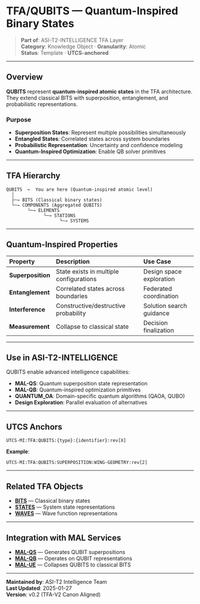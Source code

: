 # TFA/QUBITS — Quantum-Inspired Binary States

> **Part of**: ASI-T2-INTELLIGENCE TFA Layer  
> **Category**: Knowledge Object · **Granularity**: Atomic  
> **Status**: Template · **UTCS-anchored**

---

## Overview

**QUBITS** represent **quantum-inspired atomic states** in the TFA architecture. They extend classical BITS with superposition, entanglement, and probabilistic representations.

### Purpose

- **Superposition States**: Represent multiple possibilities simultaneously
- **Entangled States**: Correlated states across system boundaries
- **Probabilistic Representation**: Uncertainty and confidence modeling
- **Quantum-Inspired Optimization**: Enable QB solver primitives

---

## TFA Hierarchy

```
QUBITS  ←  You are here (Quantum-inspired atomic level)
  │
  ├─→ BITS (Classical binary states)
  └─→ COMPONENTS (Aggregated QUBITS)
        └─→ ELEMENTS
              └─→ STATIONS
                    └─→ SYSTEMS
```

---

## Quantum-Inspired Properties

| Property | Description | Use Case |
| :--- | :--- | :--- |
| **Superposition** | State exists in multiple configurations | Design space exploration |
| **Entanglement** | Correlated states across boundaries | Federated coordination |
| **Interference** | Constructive/destructive probability | Solution search guidance |
| **Measurement** | Collapse to classical state | Decision finalization |

---

## Use in ASI-T2-INTELLIGENCE

QUBITS enable advanced intelligence capabilities:

- **MAL-QS**: Quantum superposition state representation
- **MAL-QB**: Quantum-inspired optimization primitives
- **QUANTUM_OA**: Domain-specific quantum algorithms (QAOA, QUBO)
- **Design Exploration**: Parallel evaluation of alternatives

---

## UTCS Anchors

```
UTCS-MI:TFA:QUBITS:{type}:{identifier}:rev[X]
```

**Example**:
```
UTCS-MI:TFA:QUBITS:SUPERPOSITION:WING-GEOMETRY:rev[2]
```

---

## Related TFA Objects

- **[BITS](../BITS/README.md)** — Classical binary states
- **[STATES](../STATES/README.md)** — System state representations
- **[WAVES](../WAVES/README.md)** — Wave function representations

---

## Integration with MAL Services

- **[MAL-QS](../../MAL-SERVICES/MAL-QS/README.md)** — Generates QUBIT superpositions
- **[MAL-QB](../../MAL-SERVICES/MAL-QB/README.md)** — Operates on QUBIT representations
- **[MAL-UE](../../MAL-SERVICES/MAL-UE/README.md)** — Collapses QUBITS to classical BITS

---

**Maintained by**: ASI-T2 Intelligence Team  
**Last Updated**: 2025-01-27  
**Version**: v0.2 (TFA-V2 Canon Aligned)
